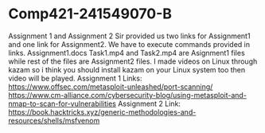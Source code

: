 # Comp421-241549070-B
Assignment 1 and Assignment 2
Sir provided us two links for Assignment1 and one link for Assignment2. We have to execute commands provided in links. Assignment1.docs Task1.mp4 and Task2.mp4 are Asignment1 files while rest of the files are Assignment2 files. I made videos on Linux through kazam so i think you should install kazam on your Linux system too then video will be played. 
Assignment 1 Links:
https://www.offsec.com/metasploit-unleashed/port-scanning/
https://www.cm-alliance.com/cybersecurity-blog/using-metasploit-and-nmap-to-scan-for-vulnerabilities
Assignment 2 Link:
 https://book.hacktricks.xyz/generic-methodologies-and-resources/shells/msfvenom
